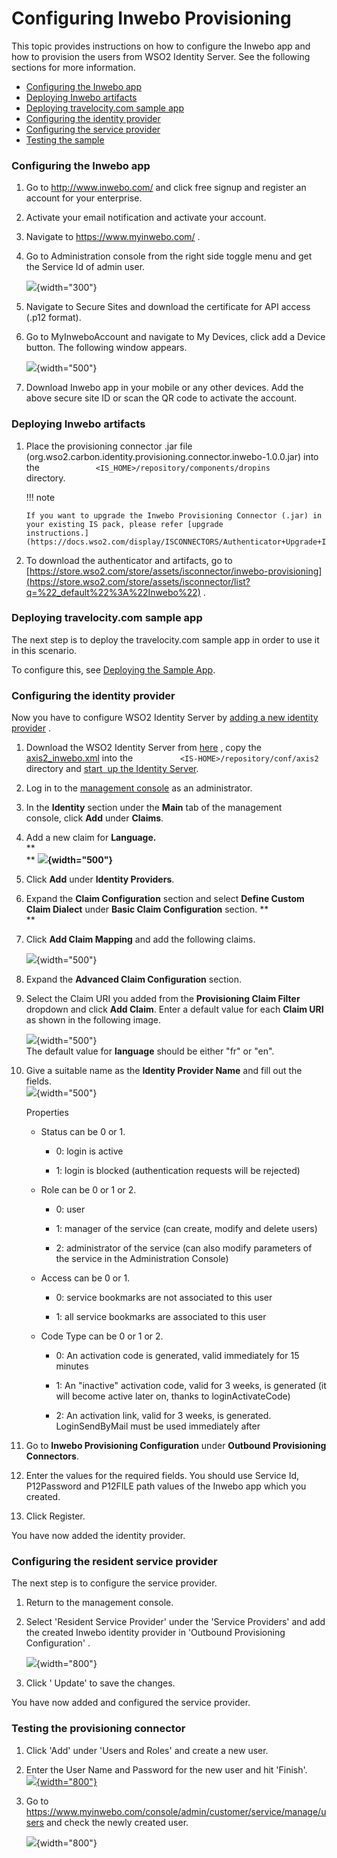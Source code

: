 # Configuring Inwebo Provisioning

This topic provides instructions on how to configure the Inwebo app and
how to provision the users from WSO2 Identity Server. See the following
sections for more information.

-   [Configuring the Inwebo
    app](#ConfiguringInweboProvisioning-ConfiguringtheInweboapp)
-   [Deploying Inwebo
    artifacts](#ConfiguringInweboProvisioning-DeployingInweboartifacts)
-   [Deploying travelocity.com sample
    app](#ConfiguringInweboProvisioning-Deployingtravelocity.comsampleapp)
-   [Configuring the identity
    provider](#ConfiguringInweboProvisioning-Configuringtheidentityprovider)
-   [Configuring the service
    provider](#ConfiguringInweboProvisioning-Configuringtheserviceprovider)
-   [Testing the
    sample](#ConfiguringInweboProvisioning-Testingtheprovisioningconnector)

### Configuring the Inwebo app

1.  Go to <http://www.inwebo.com/> and click free signup and register an
    account for your enterprise.
2.  Activate your email notification and activate your account.
3.  Navigate to <https://www.myinwebo.com/> .
4.  Go to Administration console from the right side toggle menu and get
    the Service Id of admin user.  
      
    ![](attachments/50505066/51251911.png){width="300"}
5.  Navigate to Secure Sites and download the certificate for API access
    (.p12 format).
6.  Go to MyInweboAccount and navigate to My Devices, click add a Device
    button. The following window appears.  
      
    ![](attachments/50505066/50683079.png){width="500"}
7.  Download Inwebo app in your mobile or any other devices. Add the
    above secure site ID or scan the QR code to activate the account.

### Deploying Inwebo artifacts

1.  Place the provisioning connector .jar file
    (org.wso2.carbon.identity.provisioning.connector.inwebo-1.0.0.jar) into
    the
    `             <IS_HOME>/repository/components/dropins            `
    directory.

    !!! note
    
        If you want to upgrade the Inwebo Provisioning Connector (.jar) in
        your existing IS pack, please refer [upgrade
        instructions.](https://docs.wso2.com/display/ISCONNECTORS/Authenticator+Upgrade+Instructions)
    

2.  To download the authenticator and artifacts, go to
    [https://store.wso2.com/store/assets/isconnector/inwebo-provisioning](https://store.wso2.com/store/assets/isconnector/list?q=%22_default%22%3A%22Inwebo%22)
    .  

### Deploying travelocity.com sample app

The next step is to deploy the travelocity.com sample app in order to
use it in this scenario.

To configure this, see [Deploying the Sample
App](_Deploying_the_Sample_App_).

### Configuring the identity provider

Now you have to configure WSO2 Identity Server by [adding a new identity
provider](https://docs.wso2.com/display/IS510/Configuring+an+Identity+Provider)
.

1.  Download the WSO2 Identity Server from
    [here](http://wso2.com/products/identity-server/) , copy the
    [axis2\_inwebo.xml](https://github.com/wso2-extensions/identity-outbound-provisioning-inwebo/blob/master/component/provisioning-connector/resources/axis2_inwebo.xml)
    into the `           <IS-HOME>/repository/conf/axis2          `
    directory and [start  up the Identity
    Server](https://docs.wso2.com/display/IS510/Running+the+Product).
2.  Log in to the [management
    console](https://docs.wso2.com/display/IS510/Getting+Started+with+the+Management+Console)
    as an administrator.
3.  In the **Identity** section under the **Main** tab of the management
    console, click **Add** under **Claims**.
4.  Add a new claim for **Language.**  
    **  
    ** ****![](attachments/50505066/50685963.png){width="500"}****
5.  Click **Add** under **Identity Providers**.
6.  Expand the **Claim Configuration** section and select **Define
    Custom Claim Dialect** under **Basic Claim Configuration** section.
    **  
    **
7.  Click **Add Claim Mapping** and add the following claims.  
      
    ![](attachments/50505066/50685960.png){width="500"}
8.  Expand the **Advanced Claim Configuration** section.
9.  Select the Claim URI you added from the **Provisioning Claim
    Filter** dropdown and click **Add Claim**. Enter a default value
    for each **Claim URI** as shown in the following image.  
      
    ![](attachments/50505066/50685961.png){width="500"}  
    The default value for **language** should be either "fr" or "en".
10. Give a suitable name as the **Identity Provider Name** and fill out
    the fields.  
    ![](attachments/50505066/50685962.png){width="500"}

    Properties

    -   Status can be 0 or 1.

        -   0: login is active

        -   1: login is blocked (authentication requests will be
            rejected)

    <!-- -->

    -   Role can be 0 or 1 or 2.

        -   0: user

        -   1: manager of the service (can create, modify and delete
            users)

        -   2: administrator of the service (can also modify parameters
            of the service in the Administration Console)

    <!-- -->

    -   Access can be 0 or 1.

        -   0: service bookmarks are not associated to this user

        -   1: all service bookmarks are associated to this user

    <!-- -->

    -   Code Type can be 0 or 1 or 2.

        -   0: An activation code is generated, valid immediately for 15
            minutes

        -   1: An "inactive" activation code, valid for 3 weeks, is
            generated (it will become active later on, thanks to
            loginActivateCode)

        -   2: An activation link, valid for 3 weeks, is generated.
            LoginSendByMail must be used immediately after

11. Go to **Inwebo Provisioning Configuration** under **Outbound
    Provisioning Connectors**.

12. Enter the values for the required fields. You should use Service Id,
    P12Password and P12FILE path values of the Inwebo app which you
    created.

13. Click Register.

You have now added the identity provider.

### Configuring the resident service provider

The next step is to configure the service provider.

1.  Return to the management console.

2.  Select 'Resident Service Provider' under the 'Service Providers' and
    add the created Inwebo identity provider in 'Outbound Provisioning
    Configuration' .

    ![](attachments/50505066/50683359.png){width="800"}

3.  Click ' Update' to save the changes.

You have now added and configured the service provider.

### Testing the provisioning connector

1.  Click 'Add' under 'Users and Roles' and create a new user.

2.  Enter the User Name and Password for the new user and hit
    'Finish'.  
    [![](attachments/50505066/50683376.png){width="800"}](http://localhost:8080/travelocity.com)

3.  Go to
    <https://www.myinwebo.com/console/admin/customer/service/manage/users>
    and check the newly created user.

    ![](attachments/50505066/50683385.png){width="800"}
